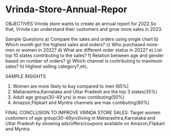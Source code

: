 # Vrinda-Store-Annual-Repor
OBJECTIVES
Vrinda store wants to create an annual report for 2022.So that, Vrinda can understand their customers and grow more sales in 2023.

Sample Questions
a) Compare the sales and orders using single chart
b) Which month got the highest sales and orders?
c) Who purchased more-men or women in 2022?
d) What are different order status in 2022?
e) List top 10 states contributing to the sales?
f) Relation between age and gender based on number of orders?
g) Which channel is contributing to maximum sales?
h) Highest selling category?,etc.

SAMPLE INSIGHTS
1) Women are more likely to buy compared to men (65%)
2) Maharashtra,Karnataka and Uttar Pradesh are the top 3 states(35%)
3) Adult age group(30-49 yrs) is max contibuting(50%)
4) Amazon,Flipkart and Myntra channels are max contibuting(80%)

  FINAL CONCLUSION TO IMPROVE VRINDA STORE SALES:
  Target women customers of age group(30-49yrs)living in Maharashtra,Karnataka and Uttar Pradesh by showing ads/offers/coupons available on Amazon,Flipkart and Myntra
